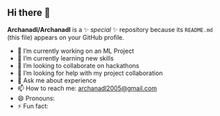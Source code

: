 ## Hi there 👋


**Archanadl/Archanadl** is a ✨ _special_ ✨ repository because its `README.md` (this file) appears on your GitHub profile.        

- 🔭 I’m currently working on an ML Project
- 🌱 I’m currently learning new skills
- 👯 I’m looking to collaborate on hackathons
- 🤔 I’m looking for help with my project collaboration
- 💬 Ask me about experience
- 📫 How to reach me: archanadl2005@gmail.com
- 😄 Pronouns:
- ⚡ Fun fact:
